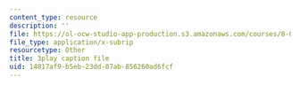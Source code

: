 ```yaml
---
content_type: resource
description: ''
file: https://ol-ocw-studio-app-production.s3.amazonaws.com/courses/8-06-quantum-physics-iii-spring-2018/14817af9b5eb23dd07ab856260ad6fcf_qk6l3z5ab0o.srt
file_type: application/x-subrip
resourcetype: Other
title: 3play caption file
uid: 14817af9-b5eb-23dd-07ab-856260ad6fcf
---
```

